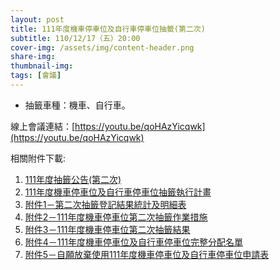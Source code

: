 ```yaml
---
layout: post
title: 111年度機車停車位及自行車停車位抽籤(第二次)
subtitle: 110/12/17（五）20:00
cover-img: /assets/img/content-header.png
share-img: 
thumbnail-img:
tags: [會議]
---
```


- 抽籤車種：機車、自行車。

線上會議連結：[https://youtu.be/qoHAzYicqwk](https://youtu.be/qoHAzYicqwk)

相關附件下載:

1. [111年度抽籤公告(第二次)](../assets/post/20211217/111年度抽籤公告(第二次).pdf) 
2. [111年度機車停車位及自行車停車位抽籤執行計畫](../assets/post/20211211/111年度機車停車位及自行車停車位抽籤執行計畫.pdf) 
3. [附件1－第二次抽籤登記結果統計及明細表](../assets/post/20211217/附件1－第二次抽籤登記結果統計及明細表.pdf) 
4. [附件2－111年度機車停車位第二次抽籤作業措施](../assets/post/20211217/附件2－111年度機車停車位第二次抽籤作業措施.pdf) 
5. [附件3－111年度機車停車位第二次抽籤結果](../assets/post/20211217/附件3－111年度機車停車位第二次抽籤結果.pdf) 
6. [附件4－111年度機車停車位及自行車停車位完整分配名單](../assets/post/20211217/附件4－111年度機車停車位及自行車停車位完整分配名單.pdf) 
7. [附件5－自願放棄使用111年度機車停車位及自行車停車位申請表](../assets/post/20211217/附件5－自願放棄使用111年度機車停車位及自行車停車位申請表.pdf) 
